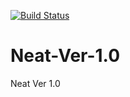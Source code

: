 [![Build Status](http://http://54.161.87.76:8080/job/neat-backend/badge/icon)](http://http://54.161.87.76:8080/job/neat-backend/)

# Neat-Ver-1.0
Neat Ver 1.0